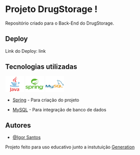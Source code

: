 
# Projeto DrugStorage !

Repositório criado para o Back-End do DrugStorage.


## Deploy
 
Link do Deploy: link



## Tecnologias utilizadas

<div style="display: inline_block">
   <img  alt="Java" height="50" width="60" src="https://github.com/devicons/devicon/blob/master/icons/java/java-original-wordmark.svg"/> 
   <img  alt="Spring" height="50" width="60" src="https://github.com/devicons/devicon/blob/master/icons/spring/spring-original-wordmark.svg"/>
   <img  alt="MySQL" height="50" width="60" src="https://github.com/devicons/devicon/blob/master/icons/mysql/mysql-original-wordmark.svg"/>
</div>

- [Spring](https://spring.io/tools) - Para criação do projeto

- [MySQL](https://www.mysql.com) - Para integração de banco de dados

## Autores

- [@Igor Santos](https://www.github.com/Igorss4)

Projeto feito para uso educativo junto a instutuição [Generation](https://brazil.generation.org)
 

 
